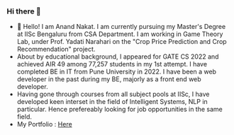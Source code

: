 ### Hi there 👋

- 🔭 Hello! I am Anand Nakat. I am currently pursuing my Master's Degree at IISc Bengaluru from CSA Department. I am working in Game Theory Lab, under Prof. Yadati Narahari on the "Crop Price Prediction and Crop Recommendation" project.
- About by educational background, I appeared for GATE CS 2022 and achieved AIR 49 among 77,257 students in my 1st attempt. I have completed BE in IT from Pune University in 2022. I have been a web developer in the past during my BE, majorly as a front end web developer.
- Having gone through courses from all subject pools at IISc, I have developed keen interset in the field of Intelligent Systems, NLP in particular. Hence prefereably looking for job opportunities in the same field.
- My Portfolio : [Here](https://anand-nakat.netlify.app/)
<!--
**anand-nakat/anand-nakat** is a ✨ _special_ ✨ repository because its `README.md` (this file) appears on your GitHub profile.

Here are some ideas to get you started:


- 🌱 I’m currently learning ...
- 👯 I’m looking to collaborate on ...
- 🤔 I’m looking for help with ...
- 💬 Ask me about ...
- 📫 How to reach me: ...
- 😄 Pronouns: ...
- ⚡ Fun fact: ...
-->
